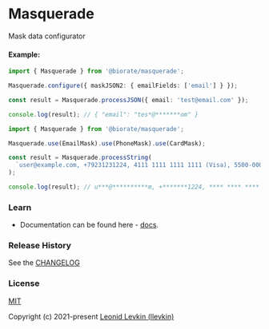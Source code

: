 # Masquerade

Mask data configurator

#### Example:

```ts
import { Masquerade } from '@biorate/masquerade';

Masquerade.configure({ maskJSON2: { emailFields: ['email'] } });

const result = Masquerade.processJSON({ email: 'test@email.com' });

console.log(result); // { "email": "tes*@*******om" }
```

```ts
import { Masquerade } from '@biorate/masquerade';

Masquerade.use(EmailMask).use(PhoneMask).use(CardMask);

const result = Masquerade.processString(
  `user@example.com, +79231231224, 4111 1111 1111 1111 (Visa), 5500-0000-0000-0004 (MC)`,
);

console.log(result); // u***@**********m, +*******1224, **** **** **** 1111 (Visa), ****-****-****-0004 (MC)
```

### Learn

- Documentation can be found here - [docs](https://biorate.github.io/core/modules/masquerade.html).

### Release History

See the [CHANGELOG](https://github.com/biorate/core/blob/master/packages/%40biorate/masquerade/CHANGELOG.md)

### License

[MIT](https://github.com/biorate/core/blob/master/packages/%40biorate/masquerade/LICENSE)

Copyright (c) 2021-present [Leonid Levkin (llevkin)](mailto:llevkin@yandex.ru)
